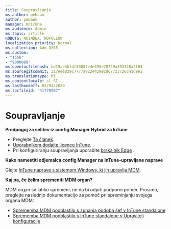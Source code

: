 ```yaml
---
title: Soupravljanje
ms.author: pebaum
author: pebaum
manager: mnirkhe
ms.audience: Admin
ms.topic: article
ROBOTS: NOINDEX, NOFOLLOW
localization_priority: Normal
ms.collection: Adm_O365
ms.custom:
- "1556"
- "9000080"
ms.openlocfilehash: bd19ae3bfdf5005fe4e495e78749a393128a2184
ms.sourcegitcommit: 317eeed39c7777a922442992d67733726c41d9e1
ms.translationtype: MT
ms.contentlocale: sl-SI
ms.lasthandoff: 02/04/2020
ms.locfileid: "41770907"
---
```

# <a name="co-management"></a>Soupravljanje

**Predpogoj za selitev iz config Manager Hybrid za InTune**

- Preglejte [Ta članek](https://docs.microsoft.com/configmgr/mdm/deploy-use/migrate-hybridmdm-to-intunesa).
- [Uporabnikom dodajte licenco InTune](https://docs.microsoft.com/intune/licenses-assign).
- Pri konfiguriranju soupravljanja uporabite [brskalnik Edge](https://www.microsoft.com/windows/microsoft-edge) .

**Kako namestiti odjemalca config Manager na InTune-upravljane naprave**

Glejte [InTune naprave s sistemom Windows, ki jih upravlja MDM](https://docs.microsoft.com/configmgr/core/clients/deploy/deploy-clients-to-windows-computers#bkmk_mdm).

**Kaj pa, če želim spremeniti MDM organ?**

MDM organ se lahko spremeni, ne da bi odprli podporni primer. Prosimo, preglejte naslednjo dokumentacijo za pomoč pri spreminjanju svojega organa MDM:

- [Sprememba MDM pooblastilo s zunanja podoba šef v InTune standalone](https://docs.microsoft.com/configmgr/mdm/deploy-use/migrate-change-mdm-authority)
- [Sprememba MDM pooblastilo s InTune standalone v Upravitelj konfiguracije](https://docs.microsoft.com/configmgr/mdm/deploy-use/change-mdm-authority)
